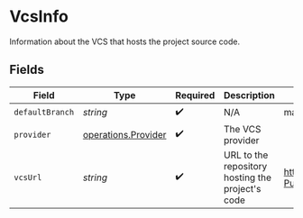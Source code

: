 # VcsInfo

Information about the VCS that hosts the project source code.


## Fields

| Field                                                             | Type                                                              | Required                                                          | Description                                                       | Example                                                           |
| ----------------------------------------------------------------- | ----------------------------------------------------------------- | ----------------------------------------------------------------- | ----------------------------------------------------------------- | ----------------------------------------------------------------- |
| `defaultBranch`                                                   | *string*                                                          | :heavy_check_mark:                                                | N/A                                                               | master                                                            |
| `provider`                                                        | [operations.Provider](../../../sdk/models/operations/provider.md) | :heavy_check_mark:                                                | The VCS provider                                                  |                                                                   |
| `vcsUrl`                                                          | *string*                                                          | :heavy_check_mark:                                                | URL to the repository hosting the project's code                  | https://github.com/CircleCI-Public/api-preview-docs               |